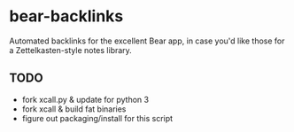 # bear-backlinks

Automated backlinks for the excellent Bear app, in case you'd like those for a Zettelkasten-style notes library.

## TODO

- fork xcall.py & update for python 3
- fork xcall & build fat binaries
-  figure out packaging/install for this script
